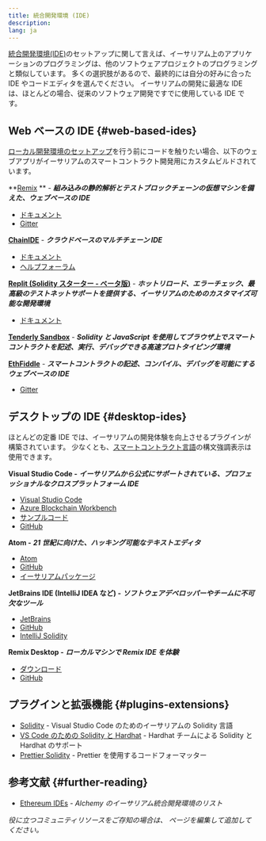 ```yaml
---
title: 統合開発環境 (IDE)
description:
lang: ja
---
```


[統合開発環境(IDE)](https://wikipedia.org/wiki/Integrated_development_environment)のセットアップに関して言えば、イーサリアム上のアプリケーションのプログラミングは、他のソフトウェアプロジェクトのプログラミングと類似しています。 多くの選択肢があるので、最終的には自分の好みに合った IDE やコードエディタを選んでください。 イーサリアムの開発に最適な IDE は、ほとんどの場合、従来のソフトウェア開発ですでに使用している IDE です。

## Web ベースの IDE \{#web-based-ides}

[ローカル開発環境のセットアップ](/developers/local-environment/)を行う前にコードを触りたい場合、以下のウェブアプリがイーサリアムのスマートコントラクト開発用にカスタムビルドされています。

**[Remix](https://remix.ethereum.org/) ** - **_組み込みの静的解析とテストブロックチェーンの仮想マシンを備えた、ウェブベースの IDE_**

- [ドキュメント](https://remix-ide.readthedocs.io/en/latest/#)
- [Gitter](https://gitter.im/ethereum/remix)

**[ChainIDE](https://chainide.com/)** - **_クラウドベースのマルチチェーン IDE_**

- [ドキュメント](https://chainide.gitbook.io/chainide-english-1/)
- [ヘルプフォーラム](https://forum.chainide.com/)

**[Replit (Solidity スターター - ベータ版)](https://replit.com/@replit/Solidity-starter-beta)** - **_ホットリロード、エラーチェック、最高級のテストネットサポートを提供する、イーサリアムのためのカスタマイズ可能な開発環境_**

- [ドキュメント](https://docs.replit.com/)

**[Tenderly Sandbox](https://sandbox.tenderly.co/)** - **_Solidity と JavaScript を使用してブラウザ上でスマートコントラクトを記述、実行、デバッグできる高速プロトタイピング環境_**

**[EthFiddle](https://ethfiddle.com/)** - **_スマートコントラクトの記述、コンパイル、デバッグを可能にするウェブベースの IDE_**

- [Gitter](https://gitter.im/loomnetwork/ethfiddle)

## デスクトップの IDE \{#desktop-ides}

ほとんどの定番 IDE では、イーサリアムの開発体験を向上させるプラグインが構築されています。 少なくとも、[スマートコントラクト言語](/developers/docs/smart-contracts/languages/)の構文強調表示は使用できます。

**Visual Studio Code -** **_イーサリアムから公式にサポートされている、プロフェッショナルなクロスプラットフォーム IDE_**

- [Visual Studio Code](https://code.visualstudio.com/)
- [Azure Blockchain Workbench](https://azuremarketplace.microsoft.com/en-us/marketplace/apps/microsoft-azure-blockchain.azure-blockchain-workbench?tab=Overview)
- [サンプルコード](https://github.com/Azure-Samples/blockchain/blob/master/blockchain-workbench/application-and-smart-contract-samples/readme.md)
- [GitHub](https://github.com/microsoft/vscode)

**Atom -** **_21 世紀に向けた、ハッキング可能なテキストエディタ_**

- [Atom](https://atom.io/)
- [GitHub](https://github.com/atom)
- [イーサリアムパッケージ](https://atom.io/packages/search?utf8=%E2%9C%93&q=keyword%3Aethereum&commit=Search)

**JetBrains IDE (IntelliJ IDEA など) -** **_ソフトウェアデベロッパーやチームに不可欠なツール_**

- [JetBrains](https://www.jetbrains.com/)
- [GitHub](https://github.com/JetBrains)
- [IntelliJ Solidity](https://github.com/intellij-solidity/intellij-solidity/)

**Remix Desktop -** **_ローカルマシンで Remix IDE を体験_**

- [ダウンロード](https://github.com/ethereum/remix-desktop/releases)
- [GitHub](https://github.com/ethereum/remix-desktop)

## プラグインと拡張機能 \{#plugins-extensions}

- [Solidity](https://marketplace.visualstudio.com/items?itemName=JuanBlanco.solidity) - Visual Studio Code のためのイーサリアムの Solidity 言語
- [VS Code のための Solidity と Hardhat](https://marketplace.visualstudio.com/items?itemName=NomicFoundation.hardhat-solidity) - Hardhat チームによる Solidity と Hardhat のサポート
- [Prettier Solidity](https://github.com/prettier-solidity/prettier-plugin-solidity) - Prettier を使用するコードフォーマッター

## 参考文献 \{#further-reading}

- [Ethereum IDEs](https://www.alchemy.com/list-of/web3-ides-on-ethereum) _- Alchemy のイーサリアム統合開発環境のリスト_

_役に立つコミュニティリソースをご存知の場合は、 ページを編集して追加してください。_
